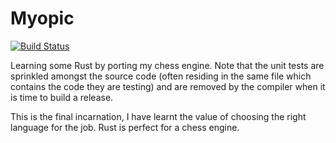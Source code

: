 # Myopic

[![Build Status](https://travis-ci.com/maumay/myopic.svg?branch=master)](https://travis-ci.com/maumay/myopic)

Learning some Rust by porting my chess engine. Note that the unit tests are sprinkled amongst the source code (often residing in the same file which contains the code they are testing) and are removed by the compiler when it is time to build a release.

This is the final incarnation, I have learnt the value of choosing the right language for the job. Rust is perfect for a chess engine.
